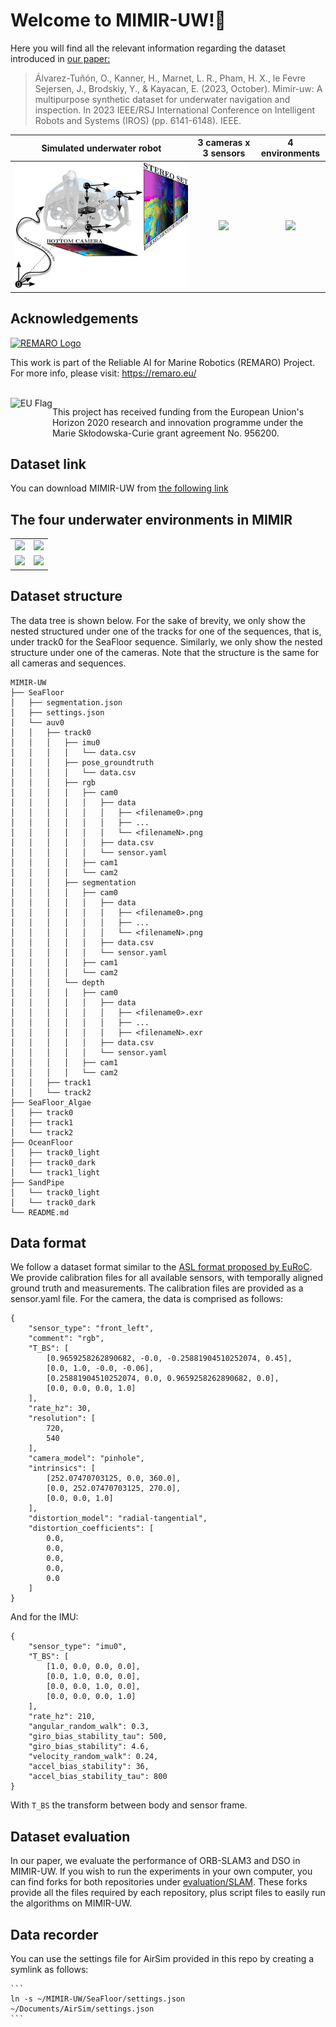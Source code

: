 # Welcome to MIMIR-UW!:octopus:

Here you will find all the relevant information regarding the dataset introduced in [our paper:](https://doi.org/10.1109/IROS55552.2023.10341436)
> Álvarez-Tuñón, O., Kanner, H., Marnet, L. R., Pham, H. X., le Fevre Sejersen, J., Brodskiy, Y., & Kayacan, E. (2023, October). Mimir-uw: A multipurpose synthetic dataset for underwater navigation and inspection. In 2023 IEEE/RSJ International Conference on Intelligent Robots and Systems (IROS) (pp. 6141-6148). IEEE.

| Simulated underwater robot    |  3 cameras x 3 sensors | 4 environments |
:-------------------------:|:-------------------------:|:-------------------------:
![](https://github.com/remaro-network/MIMIR-UW/blob/main/media/MMGA.png?raw=true)  |  ![](https://github.com/remaro-network/MIMIR-UW/blob/main/media/MIMIR-cameras.gif?raw=true) |  ![](https://github.com/remaro-network/MIMIR-UW/blob/main/media/MIMIR-4envs.gif?raw=true)

## Acknowledgements

<a href="https://remaro.eu/">
    <img height="60" alt="REMARO Logo" src="https://remaro.eu/wp-content/uploads/2020/09/remaro1-right-1024.png">
</a>

This work is part of the Reliable AI for Marine Robotics (REMARO) Project. For more info, please visit: <a href="https://remaro.eu/">https://remaro.eu/

<br>

<a href="https://research-and-innovation.ec.europa.eu/funding/funding-opportunities/funding-programmes-and-open-calls/horizon-2020_en">
    <img align="left" height="60" alt="EU Flag" src="https://remaro.eu/wp-content/uploads/2020/09/flag_yellow_low.jpg">
</a>

This project has received funding from the European Union's Horizon 2020 research and innovation programme under the Marie Skłodowska-Curie grant agreement No. 956200.

 ## Dataset link
 You can download MIMIR-UW from [the following link](https://zenodo.org/records/10406384)
 
 
 ## The four underwater environments in MIMIR

|    |   |
:-------------------------:|:-------------------------:
![](https://github.com/remaro-network/MIMIR-UW/blob/main/media/MIMIR-oceanfloor.gif?raw=true)  |  ![](https://github.com/remaro-network/MIMIR-UW/blob/main/media/MIMIR-seafloor.gif?raw=true) |  
![](https://github.com/remaro-network/MIMIR-UW/blob/main/media/MIMIR-seaflooralgae.gif?raw=true)  |  ![](https://github.com/remaro-network/MIMIR-UW/blob/main/media/MIMIR-sandpipe.gif?raw=true) |  


 ## Dataset structure
The data tree is shown below. For the sake of brevity, we only show the nested structured under one of the tracks for one of the sequences, that is, under track0 for the SeaFloor sequence. Similarly, we only show the nested structure under one of the cameras. Note that the structure is the same for all cameras and sequences. 
```
MIMIR-UW
├── SeaFloor
│   ├── segmentation.json
│   ├── settings.json
│   └── auv0
│   │   ├── track0
│   │   │   ├── imu0
│   │   │   │   └── data.csv
│   │   │   ├── pose_groundtruth
│   │   │   │   └── data.csv
│   │   │   ├── rgb
│   │   │   │   ├── cam0
│   │   │   │   │   ├── data
│   │   │   │   │   │   ├── <filename0>.png
│   │   │   │   │   │   ├── ...
│   │   │   │   │   │   └── <filenameN>.png
│   │   │   │   │   ├── data.csv
│   │   │   │   │   └── sensor.yaml
│   │   │   │   ├── cam1
│   │   │   │   └── cam2
│   │   │   ├── segmentation
│   │   │   │   ├── cam0
│   │   │   │   │   ├── data
│   │   │   │   │   │   ├── <filename0>.png
│   │   │   │   │   │   ├── ...
│   │   │   │   │   │   └── <filenameN>.png
│   │   │   │   │   ├── data.csv
│   │   │   │   │   └── sensor.yaml
│   │   │   │   ├── cam1
│   │   │   │   └── cam2
│   │   │   └── depth
│   │   │   │   ├── cam0
│   │   │   │   │   ├── data
│   │   │   │   │   │   ├── <filename0>.exr
│   │   │   │   │   │   ├── ...
│   │   │   │   │   │   ├── <filenameN>.exr
│   │   │   │   │   ├── data.csv
│   │   │   │   │   └── sensor.yaml
│   │   │   │   ├── cam1
│   │   │   │   └── cam2
│   │   ├── track1
│   │   └── track2
├── SeaFloor_Algae
│   ├── track0
│   ├── track1
│   └── track2
├── OceanFloor
│   ├── track0_light
│   ├── track0_dark
│   └── track1_light
├── SandPipe
│   └── track0_light
│   └── track0_dark
└── README.md
```

## Data format
We follow a dataset format similar to the [ASL format proposed by EuRoC](https://projects.asl.ethz.ch/datasets/doku.php?id=kmavvisualinertialdatasets). We provide calibration files for all available sensors, with temporally aligned ground truth and measurements.
The calibration files are provided as a sensor.yaml file. For the camera, the data is comprised as follows:

```
{
    "sensor_type": "front_left",
    "comment": "rgb",
    "T_BS": [
        [0.9659258262890682, -0.0, -0.25881904510252074, 0.45],
        [0.0, 1.0, -0.0, -0.06],
        [0.25881904510252074, 0.0, 0.9659258262890682, 0.0],
        [0.0, 0.0, 0.0, 1.0]
    ],
    "rate_hz": 30,
    "resolution": [
        720,
        540
    ],
    "camera_model": "pinhole",
    "intrinsics": [
        [252.07470703125, 0.0, 360.0],
        [0.0, 252.07470703125, 270.0],
        [0.0, 0.0, 1.0]
    ],
    "distortion_model": "radial-tangential",
    "distortion_coefficients": [
        0.0,
        0.0,
        0.0,
        0.0,
        0.0
    ]
}
```
And for the IMU:

```
{
    "sensor_type": "imu0",
    "T_BS": [
        [1.0, 0.0, 0.0, 0.0],
        [0.0, 1.0, 0.0, 0.0],
        [0.0, 0.0, 1.0, 0.0],
        [0.0, 0.0, 0.0, 1.0]
    ],
    "rate_hz": 210,
    "angular_random_walk": 0.3,
    "giro_bias_stability_tau": 500,
    "giro_bias_stability": 4.6,
    "velocity_random_walk": 0.24,
    "accel_bias_stability": 36,
    "accel_bias_stability_tau": 800
}
```

With `T_BS` the transform between body and sensor frame.

## Dataset evaluation
In our paper, we evaluate the performance of ORB-SLAM3 and DSO in MIMIR-UW. If you wish to run the experiments in your own computer, you can find forks for both repositories under [evaluation/SLAM](https://github.com/remaro-network/MIMIR-UW/tree/main/evaluation/SLAM).
These forks provide all the files required by each repository, plus script files to easily run the algorithms on MIMIR-UW.

## Data recorder

You can use the settings file for AirSim provided in this repo by creating a symlink as follows:

	```
	ln -s ~/MIMIR-UW/SeaFloor/settings.json ~/Documents/AirSim/settings.json
	```
